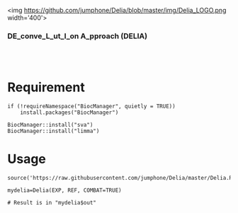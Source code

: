 <img https://github.com/jumphone/Delia/blob/master/img/Delia_LOGO.png width='400'>

### DE_conve_L_ut_I_on A_pproach (DELIA)

</br>
</br>

# Requirement

    if (!requireNamespace("BiocManager", quietly = TRUE))
        install.packages("BiocManager")
        
    BiocManager::install("sva")
    BiocManager::install("limma")

# Usage

    source('https://raw.githubusercontent.com/jumphone/Delia/master/Delia.R')
    
    mydelia=Delia(EXP, REF, COMBAT=TRUE)
    
    # Result is in "mydelia$out"
    
    



